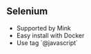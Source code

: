 <h2>Selenium</h2>
          <ul>
<li>Supported by Mink</li>
          <li>Easy install with Docker</li>
          <li>Use tag `@javascript`</li>
</ul>